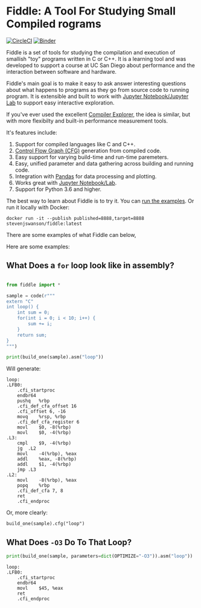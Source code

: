 # Fiddle: A Tool For Studying Small Compiled rograms

[![CircleCI](https://circleci.com/gh/circleci/circleci-docs.svg?style=svg)](https://circleci.com/gh/circleci/circleci-docs)
[![Binder](https://mybinder.org/badge_logo.svg)](https://mybinder.org/v2/gh/NVSL/fiddle/main?labpath=fiddle%2Fexamples%2Fstd_maps.ipynb)

Fiddle is a set of tools for studying the compilation and execution of smallish
"toy" programs written in C or C++.  It is a learning tool and was developed to
support a course at UC San Diego about performance and the interaction between
software and hardware.

Fiddle's main goal is to make it easy to ask answer interesting questions about
what happens to programs as they go from source code to running program.  It is
extensible and built to work with [Jupyter Notebook/Jupyter
Lab](https://jupyter.org/) to support easy interactive exploration.

If you've ever used the excellent [Compiler Explorer](https://godbolt.org/), the idea is
similar, but with more flexibilty and built-in performance measurement tools.

It's features include:

1. Support for compiled languages like C and C++.
2. [Control Flow Graph (CFG)](https://en.wikipedia.org/wiki/Control-flow_graph) generation from compiled code.
3. Easy support for varying build-time and run-time paremeters.
4. Easy, unified parameter and data gathering across building and running code.
5. Integration with [Pandas](https://pandas.pydata.org/) for data processing and plotting.
6. Works great with [Jupyter Notebook/Lab](https://jupyter.org/).
7. Support for Python 3.6 and higher.

The best way to learn about Fiddle is to try it.  You can [run the
examples](https://mybinder.org/v2/gh/NVSL/fiddle/main?labpath=fiddle%2Fexamples%2Fstd_maps.ipynb).
Or run it locally with Docker:

```
docker run -it --publish published=8888,target=8888 stevenjswanson/fiddle:latest
```

There are some examples of what Fiddle can below, 

Here are some examples:

## What Does a `for` loop look like in assembly?

```python

from fiddle import *

sample = code(r"""
extern "C"
int loop() {
	int sum = 0;
	for(int i = 0; i < 10; i++) {
		sum += i;
	}
	return sum;
}
""")

print(build_one(sample).asm("loop"))

```

Will generate:

```gas
loop:
.LFB0:
	.cfi_startproc
	endbr64
	pushq	%rbp
	.cfi_def_cfa_offset 16
	.cfi_offset 6, -16
	movq	%rsp, %rbp
	.cfi_def_cfa_register 6
	movl	$0, -8(%rbp)
	movl	$0, -4(%rbp)
.L3:
	cmpl	$9, -4(%rbp)
	jg	.L2
	movl	-4(%rbp), %eax
	addl	%eax, -8(%rbp)
	addl	$1, -4(%rbp)
	jmp	.L3
.L2:
	movl	-8(%rbp), %eax
	popq	%rbp
	.cfi_def_cfa 7, 8
	ret
	.cfi_endproc
```

Or, more clearly:

```
build_one(sample).cfg("loop") 
```

## What Does `-O3` Do To That Loop?

```python
print(build_one(sample, parameters=dict(OPTIMIZE="-O3")).asm("loop"))
```

```gas
loop:
.LFB0:
	.cfi_startproc
	endbr64
	movl	$45, %eax
	ret
	.cfi_endproc
```

